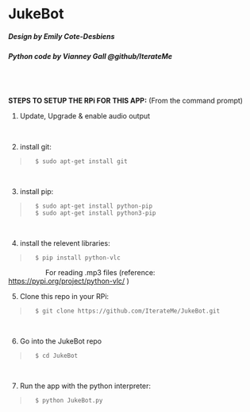 # JukeBot
##### Design by Emily Cote-Desbiens
##### Python code by Vianney Gall @github/IterateMe
<br>
<br>

**STEPS TO SETUP THE RPi FOR THIS APP:**
(From the command prompt)
<br>

1) Update, Upgrade & enable audio output
<br>

2) install git:
>       $ sudo apt-get install git
<br>

3) install pip:
>       $ sudo apt-get install python-pip
>       $ sudo apt-get install python3-pip
<br>

4) install the relevent libraries:
>       $ pip install python-vlc
&nbsp;&nbsp;&nbsp;&nbsp;&nbsp;&nbsp;&nbsp;&nbsp;&nbsp;&nbsp;&nbsp;&nbsp;&nbsp;&nbsp;&nbsp;&nbsp;&nbsp;&nbsp;
For reading .mp3 files (reference: https://pypi.org/project/python-vlc/ )
<br>    

5) Clone this repo in your RPi:
>       $ git clone https://github.com/IterateMe/JukeBot.git
<br>

6) Go into the JukeBot repo
>       $ cd JukeBot
<br>    

7) Run the app with the python interpreter:
>       $ python JukeBot.py
<br>
